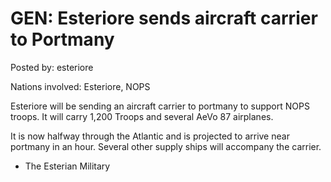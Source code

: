 # GEN: Esteriore sends aircraft carrier to Portmany

Posted by: esteriore

Nations involved: Esteriore, NOPS

Esteriore will be sending an aircraft carrier to portmany to support NOPS troops. It will carry 1,200 Troops and several AeVo 87 airplanes.

 It is now halfway through the Atlantic and is projected to arrive near portmany in an hour. Several other supply ships will accompany the carrier.

- The Esterian Military